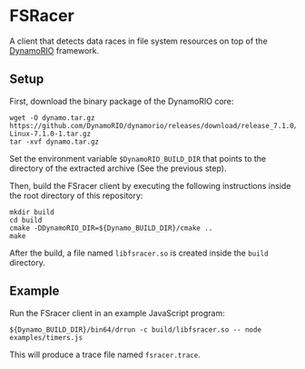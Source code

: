 FSRacer
=======

A client that detects data races in file system resources
on top of the [DynamoRIO](https://www.dynamorio.org) framework.


## Setup

First, download the binary package of the DynamoRIO core:

```
wget -O dynamo.tar.gz https://github.com/DynamoRIO/dynamorio/releases/download/release_7.1.0/DynamoRIO-Linux-7.1.0-1.tar.gz
tar -xvf dynamo.tar.gz
```

Set the environment variable `$DynamoRIO_BUILD_DIR`
that points to the directory of the extracted archive
(See the previous step).

Then, build the FSracer client by executing the
following instructions inside the root directory
of this repository:

```
mkdir build
cd build
cmake -DDynamoRIO_DIR=${Dynamo_BUILD_DIR}/cmake ..
make
```

After the build, a file named `libfsracer.so` is created
inside the `build` directory.


## Example

Run the FSracer client in an example JavaScript program:

```
${Dynamo_BUILD_DIR}/bin64/drrun -c build/libfsracer.so -- node examples/timers.js
```

This will produce a trace file named `fsracer.trace`.
